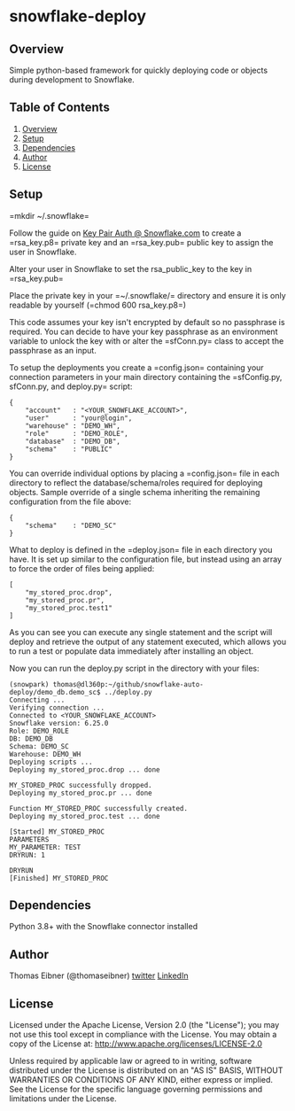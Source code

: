 # snowflake-deploy

## Overview

Simple python-based framework for quickly deploying code or objects during development to Snowflake.

## Table of Contents

1. [Overview](#overview)
1. [Setup](#setup)
1. [Dependencies](#dependencies)
1. [Author](#author)
1. [License](#license)

## Setup

=mkdir ~/.snowflake=

Follow the guide on [Key Pair Auth @ Snowflake.com](https://docs.snowflake.com/en/user-guide/key-pair-auth.html#step-1-generate-the-private-key) to create a =rsa_key.p8= private key and an =rsa_key.pub= public key to assign the user in Snowflake.

Alter your user in Snowflake to set the rsa_public_key to the key in =rsa_key.pub=

Place the private key in your =~/.snowflake/= directory and ensure it is only readable by yourself (=chmod 600 rsa_key.p8=)

This code assumes your key isn't encrypted by default so no passphrase is required. You can decide to have your key passphrase as an environment variable to unlock the key with or alter the =sfConn.py= class to accept the passphrase as an input.

To setup the deployments you create a =config.json= containing your connection parameters in your main directory containing the =sfConfig.py, sfConn.py, and deploy.py= script:

```
{
    "account"   : "<YOUR_SNOWFLAKE_ACCOUNT>",
    "user"      : "your@login",
    "warehouse" : "DEMO_WH",
    "role"      : "DEMO_ROLE",
    "database"  : "DEMO_DB",
    "schema"    : "PUBLIC"
}
```
You can override individual options by placing a =config.json= file in each directory to reflect the database/schema/roles required for deploying objects. Sample override of a single schema inheriting the remaining configuration from the file above:
```
{
    "schema"    : "DEMO_SC"
}
```
What to deploy is defined in the =deploy.json= file in each directory you have. It is set up similar to the configuration file, but instead using an array to force the order of files being applied:
```
[
    "my_stored_proc.drop",
    "my_stored_proc.pr",
    "my_stored_proc.test1"
]
```
As you can see you can execute any single statement and the script will deploy and retrieve the output of any statement executed, which allows you to run a test or populate data immediately after installing an object. 

Now you can run the deploy.py script in the directory with your files:

```
(snowpark) thomas@dl360p:~/github/snowflake-auto-deploy/demo_db.demo_sc$ ../deploy.py
Connecting ...
Verifying connection ...
Connected to <YOUR_SNOWFLAKE_ACCOUNT>
Snowflake version: 6.25.0
Role: DEMO_ROLE
DB: DEMO_DB
Schema: DEMO_SC
Warehouse: DEMO_WH
Deploying scripts ...
Deploying my_stored_proc.drop ... done

MY_STORED_PROC successfully dropped.
Deploying my_stored_proc.pr ... done

Function MY_STORED_PROC successfully created.
Deploying my_stored_proc.test ... done

[Started] MY_STORED_PROC
PARAMETERS
MY_PARAMETER: TEST
DRYRUN: 1

DRYRUN
[Finished] MY_STORED_PROC
```

## Dependencies

Python 3.8+ with the Snowflake connector installed

## Author

Thomas Eibner (@thomaseibner) [twitter](http://twitter.com/thomaseibner) [LinkedIn](https://www.linkedin.com/in/thomaseibner/)

## License

Licensed under the Apache License, Version 2.0 (the "License"); you may not use this tool except in compliance with the License. You may obtain a copy of the License at: http://www.apache.org/licenses/LICENSE-2.0

Unless required by applicable law or agreed to in writing, software distributed under the License is distributed on an "AS IS" BASIS, WITHOUT WARRANTIES OR CONDITIONS OF ANY KIND, either express or implied. See the License for the specific language governing permissions and limitations under the License.
